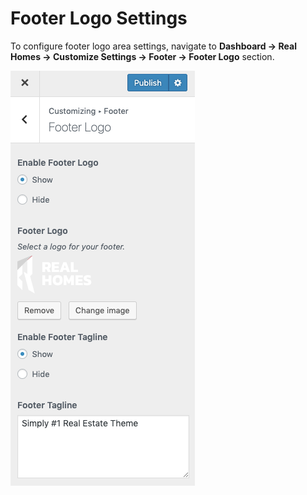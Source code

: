 # Footer Logo Settings

To configure footer logo area settings, navigate to **Dashboard → Real Homes → Customize Settings → Footer → Footer Logo** section.

![Footer Settings](images/home-setup/footer-mod-logo.png)